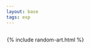```yaml
---
layout: base
tags: exp
---
```


<div style="padding:0.1rem;">

{% include random-art.html %}

</div>